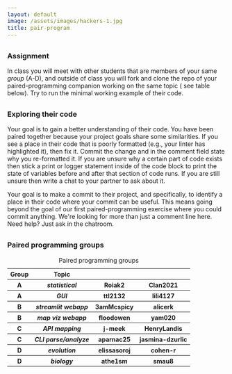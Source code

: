 ```yaml
---
layout: default
image: /assets/images/hackers-1.jpg
title: pair-program
---
```


<style>
h2 {
    margin-top: 30px;
}
h3 {
    margin-top: 30px;
}
pre {
    line-height: 1.25em;
}
pre code {
    font-size: 0.9em;
}
</style>


### Assignment
In class you will meet with other students that are members of your same 
<i>group</i> (A-D), and outside of class you will fork and clone the
repo of your paired-programming companion working on the same topic (
see table below). Try to run the minimal working example of their code. 

### Exploring their code
Your goal is to gain a better understanding of their code. You have been paired
together because your project goals share some similarities. If you see a place
in their code that is poorly formatted (e.g., your linter has highlighted it), 
then fix it. Commit the change and in the comment field state why you 
re-formatted it. If you are unsure why a certain part of code exists then 
stick a print or logger statement inside of the code block to print the state
of variables before and after that section of code runs. If you are still 
unsure then write a chat to your partner to ask about it.

Your goal is to make a commit to their project, and specifically, to identify
a place in their code where your commit can be useful. This means going beyond
the goal of our first paired-programming exercise where you could commit 
anything. We're looking for more than just a comment line here. Need help? 
Just ask in the chatroom.


### Paired programming groups

<table class="table table-sm table-hover table-bordered" style="font-size: 14px">
  <caption>Paired programming groups</caption>
  <thead class="thead-dark">
    <tr>   
      <th scope="col">Group</th>
      <th scope="col">Topic</th>      
      <th scope="col"></th>
      <th scope="col"></th>
  </tr>
  </thead>
  <tbody>
    <tr>
      <th scope="col">A</th>
      <th scope="col"><i>statistical</i></th>
      <th scope="col">Roiak2</th>  
      <th scope="col">Clan2021</th>
    </tr>
    <tr>
      <th scope="col">A</th>    	
      <th scope="col"><i>GUI</i></th>
      <th scope="col">ttl2132</th>
      <th scope="col">lili4127</th>
    </tr>
    <tr>
      <th scope="col">B</th>    	
      <th scope="col"><i>streamlit webapp</i></th>
      <th scope="col">3amMcspicy</th>
      <th scope="col">alicerk</th>
    </tr>
    <tr>
      <th scope="col">B</th>
      <th scope="col"><i>map viz webapp</i></th>
      <th scope="col">floodowen</th>
      <th scope="col">yam020</th>
    </tr>
    <tr>
      <th scope="col">C</th>    	
      <th scope="col"><i>API mapping</i></th>
      <th scope="col">j-meek</th>
      <th scope="col">HenryLandis</th>
    </tr>        
    <tr>
      <th scope="col">C</th>
      <th scope="col"><i>CLI parse/analyze</i></th>
      <th scope="col">aparnac25</th>
      <th scope="col">jasmina-dzurlic</th>
    </tr>        
    <tr>
      <th scope="col">D</th>    	
      <th scope="col"><i>evolution</i></th>
      <th scope="col">elissasoroj</th>
      <th scope="col">cohen-r</th>
    </tr>    
    <tr>
      <th scope="col">D</th>    	
      <th scope="col"><i>biology</i></th>
      <th scope="col">athe1sm</th>
      <th scope="col">smau8</th>      
    </tr>        
  </tbody>
</table>
